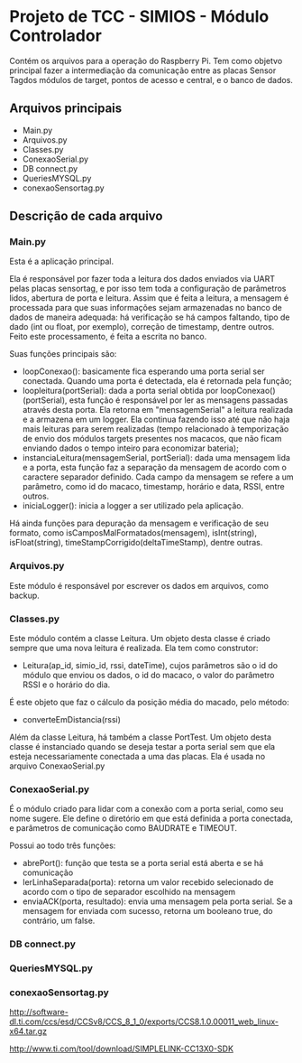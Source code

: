 # Projeto de TCC - SIMIOS - Módulo Controlador

Contém os arquivos para a operação do Raspberry Pi. Tem como objetvo principal fazer a intermediação da comunicação entre as placas Sensor Tagdos módulos de target, pontos de acesso e central, e o banco de dados.

## Arquivos principais

* Main.py
* Arquivos.py
* Classes.py
* ConexaoSerial.py
* DB connect.py
* QueriesMYSQL.py
* conexaoSensortag.py

## Descrição de cada arquivo

### Main.py

Esta é a aplicação principal. 

Ela é responsável por fazer toda a leitura dos dados enviados via UART pelas placas sensortag, e por isso tem toda a configuração de parâmetros lidos, abertura de porta e leitura. Assim que é feita a leitura, a mensagem é processada para que suas informações sejam armazenadas no banco de dados de maneira adequada: há verificação se há campos faltando, tipo de dado (int ou float, por exemplo), correção de timestamp, dentre outros. Feito este processamento, é feita a escrita no banco. 

Suas funções principais são:

* loopConexao(): basicamente fica esperando uma porta serial ser conectada. Quando uma porta é detectada, ela é retornada pela função;
* loopleitura(portSerial): dada a porta serial obtida por loopConexao() (portSerial), esta função é responsável por ler as mensagens passadas através desta porta. Ela retorna em "mensagemSerial" a leitura realizada e a armazena em um logger. Ela continua fazendo isso até que não haja mais leituras para serem realizadas (tempo relacionado à temporização de envio dos módulos targets presentes nos macacos, que não ficam enviando dados o tempo inteiro para economizar bateria);
* instanciaLeitura(mensagemSerial, portSerial): dada uma mensagem lida e a porta, esta função faz a separação da mensagem de acordo com o caractere separador definido. Cada campo da mensagem se refere a um parâmetro, como id do macaco, timestamp, horário e data, RSSI, entre outros. 
* iniciaLogger(): inicia a logger a ser utilizado pela aplicação.

Há ainda funções para depuração da mensagem e verificação de seu formato, como isCamposMalFormatados(mensagem), isInt(string), isFloat(string), timeStampCorrigido(deltaTimeStamp), dentre outras.


### Arquivos.py

Este módulo é responsável por escrever os dados em arquivos, como backup.

### Classes.py

Este módulo contém a classe Leitura. Um objeto desta classe é criado sempre que uma nova leitura é realizada. Ela tem como construtor:

* Leitura(ap_id, simio_id, rssi, dateTime), cujos parâmetros são o id do módulo que enviou os dados, o id do macaco, o valor do parâmetro RSSI e o horário do dia.

É este objeto que faz o cálculo da posição média do macado, pelo método:

* converteEmDistancia(rssi)

Além da classe Leitura, há também a classe PortTest. Um objeto desta classe é instanciado quando se deseja testar a porta serial sem que ela esteja necessariamente conectada a uma das placas. Ela é usada no arquivo ConexaoSerial.py

### ConexaoSerial.py

É o módulo criado para lidar com a conexão com a porta serial, como seu nome sugere. Ele define o diretório em que está definida a porta conectada, e parâmetros de comunicação como BAUDRATE e TIMEOUT. 

Possui ao todo três funções:

* abrePort(): função que testa se a porta serial está aberta e se há comunicação
* lerLinhaSeparada(porta): retorna um valor recebido selecionado de acordo com o tipo de separador escolhido na mensagem
* enviaACK(porta, resultado): envia uma mensagem pela porta serial. Se a mensagem for enviada com sucesso, retorna um booleano true, do contrário, um false.

### DB connect.py

### QueriesMYSQL.py

### conexaoSensortag.py

http://software-dl.ti.com/ccs/esd/CCSv8/CCS_8_1_0/exports/CCS8.1.0.00011_web_linux-x64.tar.gz

http://www.ti.com/tool/download/SIMPLELINK-CC13X0-SDK
